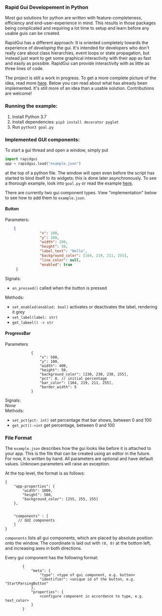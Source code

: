 ### Rapid Gui Developement in Python
Most gui solutions for python are written with feature-completeness, efficiency and end-user-experience in mind. This results in those packages being complicated and requiring a lot time to setup and learn before any usable guis can be created. 

RapidGui has a different approach: It is oriented completely towards the experience of _developing_ the gui. It's intended for developers who don't really care about class hierarchies, event loops or state propagation, but instead just want to get some graphical interactivity with their app as fast and easily as possible. RapidGui can provide interactivity with as little as three lines of code.

The project is still a work in progress. To get a more complete picture of the idea, read more [here](https://www.notion.so/Python-Package-Rapid-Gui-Creation-024082aaa7484ecdbd47ae6694215f77). Below you can read about what has already been implemented. It's still more of an idea than a usable solution. Contributions are welcome!

### Running the example:
1. Install Python 3.7
2. Install dependencies: `pip3 install decorator pyglet`
3. Run `python3 goal.py`


### Implemented GUI components:
To start a gui thread and open a window, simply put 
```python
import rapidgui
app = rapidgui.load("example.json")
```
at the top of a python file. The window will open even before the script has started to bind itself to its widgets; this is done later asynchronously. To see a thorough example, look into `goal.py` or read the example  [here](https://www.notion.so/Python-Package-Rapid-Gui-Creation-024082aaa7484ecdbd47ae6694215f77).

There are currently two gui component types. View "implementation" below to see how to add them to `example.json`.

#### Button
Parameters:
```json
    {
                "x": 100,
                "y": 100,
                "width": 200,
                "height": 50,
                "label_text": "Hello",
                "background_color": [164, 219, 211, 255],
                "line_color": null,
                "enabled": true
     }
```

Signals:
* `on_pressed()` called when the button is pressed

Methods:
* `set_enabled(enabled: bool)` activates or deactivates the label, rendering it grey
* `set_label(label: str)` 
* `get_labeel() -> str` 

#### ProgressBar
Parameters
```json5
            {
                "x": 500,
                "y": 100,
                "width": 400,
                "height": 50,
                "background_color": [230, 230, 230, 255],
                "pct": 0, // initial percentage
                "bar_color": [164, 219, 211, 255],
                "border_width": 5
            }
```

Signals:  
_None_  
Methods:
* `set_pct(pct: int)` set percentage that bar shows, between 0 and 100
* `get_pct()->int` get percentage, between 0 and 100


### File Format
The `example.json` describes how the gui looks like before it is attached to your app. This is the file that can be created using an editor in the future. For now, it is written by hand. All parameters are optional and have default values. Unknown parameters will raise an exception.

At the top level, the format is as follows:
```json5
{
    "app-properties": {
        "width": 1000,
        "height": 500,
        "background_color": [255, 255, 255]
    },


    "components" : [
      // GUI components
    ]
}
```

`components` lists all gui components, which are placed by absolute position onto the window. The coordinate is laid out with `(0, 0)` at the bottom left, and increasing axes in both directions.

Every gui component has the following format:

```json5
        {
            "meta": {
                "type": <type of gui component, e.g. button>
                "identifier": <unique id of the button, e.g. "StartParsingButton"
            },
            "properties": {
                <configure component in accordance to type, e.g. text_color>
            }
        }
```

